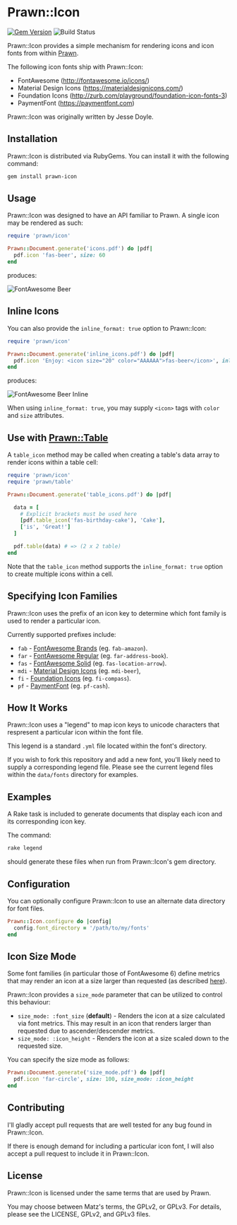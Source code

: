 # Prawn::Icon

[![Gem Version](https://badge.fury.io/rb/prawn-icon.svg)](http://badge.fury.io/rb/prawn-icon)
![Build Status](https://github.com/jessedoyle/prawn-icon/actions/workflows/ci.yml/badge.svg?branch=master)

Prawn::Icon provides a simple mechanism for rendering icons and icon fonts from within [Prawn](https://github.com/prawnpdf/prawn).

The following icon fonts ship with Prawn::Icon:

* FontAwesome (http://fontawesome.io/icons/)
* Material Design Icons (https://materialdesignicons.com/)
* Foundation Icons (http://zurb.com/playground/foundation-icon-fonts-3)
* PaymentFont (https://paymentfont.com)

Prawn::Icon was originally written by Jesse Doyle.

## Installation

Prawn::Icon is distributed via RubyGems. You can install it with the following command:

```bash
gem install prawn-icon
```

## Usage

Prawn::Icon was designed to have an API familiar to Prawn. A single icon may be rendered as such:

```ruby
require 'prawn/icon'

Prawn::Document.generate('icons.pdf') do |pdf|
  pdf.icon 'fas-beer', size: 60
end
```

produces:

![FontAwesome Beer](https://raw.github.com/jessedoyle/prawn-icon/master/examples/fas-beer.png)

## Inline Icons

You can also provide the `inline_format: true` option to Prawn::Icon:

```ruby
require 'prawn/icon'

Prawn::Document.generate('inline_icons.pdf') do |pdf|
  pdf.icon 'Enjoy: <icon size="20" color="AAAAAA">fas-beer</icon>', inline_format: true
end
```

produces:

![FontAwesome Beer Inline](https://raw.github.com/jessedoyle/prawn-icon/master/examples/fas-beer-inline.png)

When using `inline_format: true`, you may supply `<icon>` tags with `color` and `size` attributes.

## Use with [Prawn::Table](https://github.com/prawnpdf/prawn-table)

A `table_icon` method may be called when creating a table's data array to render icons within a table cell:

```ruby
require 'prawn/icon'
require 'prawn/table'

Prawn::Document.generate('table_icons.pdf') do |pdf|

  data = [
    # Explicit brackets must be used here
    [pdf.table_icon('fas-birthday-cake'), 'Cake'],
    ['is', 'Great!']
  ]

  pdf.table(data) # => (2 x 2 table)
end
```

Note that the `table_icon` method supports the `inline_format: true` option to create multiple icons within a cell.

## Specifying Icon Families

Prawn::Icon uses the prefix of an icon key to determine which font family is used to render a particular icon.

Currently supported prefixes include:

* `fab` - [FontAwesome Brands](https://fontawesome.com/icons?d=gallery&s=brands&m=free) (eg. `fab-amazon`).
* `far` - [FontAwesome Regular](https://fontawesome.com/icons?d=gallery&s=regular&m=free) (eg. `far-address-book`).
* `fas` - [FontAwesome Solid](https://fontawesome.com/icons?d=gallery&s=solid&m=free) (eg. `fas-location-arrow`).
* `mdi` - [Material Design Icons](https://materialdesignicons.com/) (eg. `mdi-beer`),
* `fi` - [Foundation Icons](https://zurb.com/playground/foundation-icon-fonts-3) (eg. `fi-compass`).
* `pf` - [PaymentFont](https://paymentfont.com/#icons) (eg. `pf-cash`).

## How It Works

Prawn::Icon uses a "legend" to map icon keys to unicode characters that respresent a particular icon within the font file.

This legend is a standard `.yml` file located within the font's directory.

If you wish to fork this repository and add a new font, you'll likely need to supply a corresponding legend file. Please see the current legend files within the `data/fonts` directory for examples.

## Examples

A Rake task is included to generate documents that display each icon and its corresponding icon key.

The command:

```bash
rake legend
```

should generate these files when run from Prawn::Icon's gem directory.

## Configuration

You can optionally configure Prawn::Icon to use an alternate data directory for font files.

```ruby
Prawn::Icon.configure do |config|
  config.font_directory = '/path/to/my/fonts'
end
```

## Icon Size Mode

Some font families (in particular those of FontAwesome 6) define metrics that may render an icon at a size larger than requested (as described [here](https://github.com/jessedoyle/prawn-icon/pull/62#issuecomment-2501622305)).

Prawn::Icon provides a `size_mode` parameter that can be utilized to control this behaviour:

* `size_mode: :font_size` (**default**) - Renders the icon at a size calculated via font metrics. This may result in an icon that renders larger than requested due to ascender/descender metrics.
* `size_mode: :icon_height` - Renders the icon at a size scaled down to the requested size.

You can specify the size mode as follows:

```ruby
Prawn::Document.generate('size_mode.pdf') do |pdf|
  pdf.icon 'far-circle', size: 100, size_mode: :icon_height
end
```

## Contributing

I'll gladly accept pull requests that are well tested for any bug found in Prawn::Icon.

If there is enough demand for including a particular icon font, I will also accept a pull request to include it in Prawn::Icon.

## License

Prawn::Icon is licensed under the same terms that are used by Prawn.

You may choose between Matz's terms, the GPLv2, or GPLv3. For details, please see the LICENSE, GPLv2, and GPLv3 files.
